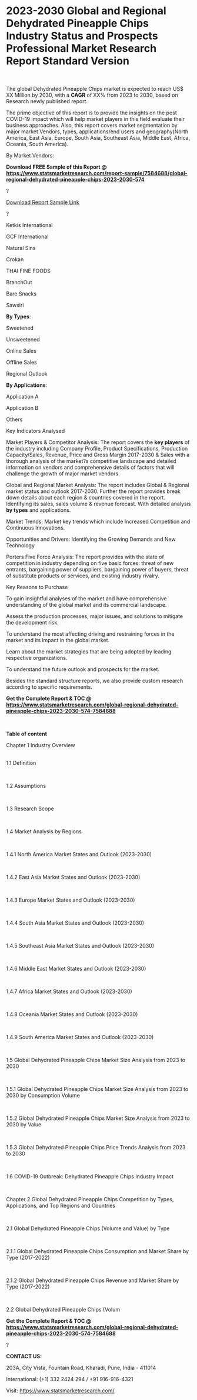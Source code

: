 <h1>2023-2030 Global and Regional Dehydrated Pineapple Chips Industry Status and Prospects Professional Market Research Report Standard Version</h1><br/><p>The global Dehydrated Pineapple Chips market is expected to reach US$ XX Million by 2030, with a <strong>CAGR</strong> of XX% from 2023 to 2030, based on Research newly published report.</p>
 
 
 
 <p>The prime objective of this report is to provide the insights on the post COVID-19 impact which will help market players in this field evaluate their business approaches. Also, this report covers market segmentation by major market Vendors, types, applications/end users and geography(North America, East Asia, Europe, South Asia, Southeast Asia, Middle East, Africa, Oceania, South America).</p>
 
 
 
 <p>By Market Vendors:</p>
 
 
 
 <div><b>Download FREE Sample of this Report @ <a href="https://www.statsmarketresearch.com/download-free-sample/7584688/global-regional-dehydrated-pineapple-chips-2023-2030-574">https://www.statsmarketresearch.com/report-sample/7584688/global-regional-dehydrated-pineapple-chips-2023-2030-574</a></b></div>
 
 
 
 <p>? </p>
 
 
 
 <p><a href="https://www.statsmarketresearch.com/download-free-sample/7584688/global-regional-dehydrated-pineapple-chips-2023-2030-574">Download Report Sample Link</a></p>
 
 
 
 <p>? </p>
 
 
 
 <p>Ketkis International</p>
 
 
 
 <p>GCF International</p>
 
 
 
 <p>Natural Sins</p>
 
 
 
 <p>Crokan</p>
 
 
 
 <p>THAI FINE FOODS</p>
 
 
 
 <p>BranchOut</p>
 
 
 
 <p>Bare Snacks</p>
 
 
 
 <p>Sawsiri</p>
 
 
 
 <p><strong>By Types</strong>:</p>
 
 
 
 <p>Sweetened</p>
 
 
 
 <p>Unsweetened</p>
 
 
 
 <p>Online Sales</p>
 
 
 
 <p>Offline Sales</p>
 
 
 
 <p>Regional Outlook</p>
 
 
 
 <p><strong><strong>By Applications</strong></strong>:</p>
 
 
 
 <p>Application A</p>
 
 
 
 <p>Application B</p>
 
 
 
 <p>Others</p>
 
 
 
 <p>Key Indicators Analysed</p>
 
 
 
 <p>Market Players & Competitor Analysis: The report covers the <strong>key players</strong> of the industry including Company Profile, Product Specifications, Production Capacity/Sales, Revenue, Price and Gross Margin 2017-2030 & Sales with a thorough analysis of the market?s competitive landscape and detailed information on vendors and comprehensive details of factors that will challenge the growth of major market vendors.</p>
 
 
 
 <p>Global and Regional Market Analysis: The report includes Global & Regional market status and outlook 2017-2030. Further the report provides break down details about each region & countries covered in the report. Identifying its sales, sales volume & revenue forecast. With detailed analysis <strong>by types</strong> and applications.</p>
 
 
 
 <p>Market Trends: Market key trends which include Increased Competition and Continuous Innovations.</p>
 
 
 
 <p>Opportunities and Drivers: Identifying the Growing Demands and New Technology</p>
 
 
 
 <p>Porters Five Force Analysis: The report provides with the state of competition in industry depending on five basic forces: threat of new entrants, bargaining power of suppliers, bargaining power of buyers, threat of substitute products or services, and existing industry rivalry.</p>
 
 
 
 <p>Key Reasons to Purchase</p>
 
 
 
 <p>To gain insightful analyses of the market and have comprehensive understanding of the global market and its commercial landscape.</p>
 
 
 
 <p>Assess the production processes, major issues, and solutions to mitigate the development risk.</p>
 
 
 
 <p>To understand the most affecting driving and restraining forces in the market and its impact in the global market.</p>
 
 
 
 <p>Learn about the market strategies that are being adopted by leading respective organizations.</p>
 
 
 
 <p>To understand the future outlook and prospects for the market.</p>
 
 
 
 <p>Besides the standard structure reports, we also provide custom research according to specific requirements.</p>
 
 
 
 <div><b>Get the Complete Report & TOC @ <a href="https://www.statsmarketresearch.com/global-regional-dehydrated-pineapple-chips-2023-2030-574-7584688">https://www.statsmarketresearch.com/global-regional-dehydrated-pineapple-chips-2023-2030-574-7584688</a></b></div>
 
 
 
 <p><br />
 
 <b>Table of content</b></p>
 
 
 
 <p>Chapter 1 Industry Overview<br />
 
 <br />
 
 1.1 Definition<br />
 
 <br />
 
 1.2 Assumptions<br />
 
 <br />
 
 1.3 Research Scope<br />
 
 <br />
 
 1.4 Market Analysis by Regions<br />
 
 <br />
 
 1.4.1 North America Market States and Outlook (2023-2030)<br />
 
 <br />
 
 1.4.2 East Asia Market States and Outlook (2023-2030)<br />
 
 <br />
 
 1.4.3 Europe Market States and Outlook (2023-2030)<br />
 
 <br />
 
 1.4.4 South Asia Market States and Outlook (2023-2030)<br />
 
 <br />
 
 1.4.5 Southeast Asia Market States and Outlook (2023-2030)<br />
 
 <br />
 
 1.4.6 Middle East Market States and Outlook (2023-2030)<br />
 
 <br />
 
 1.4.7 Africa Market States and Outlook (2023-2030)<br />
 
 <br />
 
 1.4.8 Oceania Market States and Outlook (2023-2030)<br />
 
 <br />
 
 1.4.9 South America Market States and Outlook (2023-2030)<br />
 
 <br />
 
 1.5 Global Dehydrated Pineapple Chips Market Size Analysis from 2023 to 2030<br />
 
 <br />
 
 1.5.1 Global Dehydrated Pineapple Chips Market Size Analysis from 2023 to 2030 by Consumption Volume<br />
 
 <br />
 
 1.5.2 Global Dehydrated Pineapple Chips Market Size Analysis from 2023 to 2030 by Value<br />
 
 <br />
 
 1.5.3 Global Dehydrated Pineapple Chips Price Trends Analysis from 2023 to 2030<br />
 
 <br />
 
 1.6 COVID-19 Outbreak: Dehydrated Pineapple Chips Industry Impact<br />
 
 <br />
 
 Chapter 2 Global Dehydrated Pineapple Chips Competition by Types, Applications, and Top Regions and Countries<br />
 
 <br />
 
 2.1 Global Dehydrated Pineapple Chips (Volume and Value) by Type<br />
 
 <br />
 
 2.1.1 Global Dehydrated Pineapple Chips Consumption and Market Share by Type (2017-2022)<br />
 
 <br />
 
 2.1.2 Global Dehydrated Pineapple Chips Revenue and Market Share by Type (2017-2022)<br />
 
 <br />
 
 2.2 Global Dehydrated Pineapple Chips (Volum</p>
 
 
 
 <div><b>Get the Complete Report & TOC @ <a href="https://www.statsmarketresearch.com/global-regional-dehydrated-pineapple-chips-2023-2030-574-7584688">https://www.statsmarketresearch.com/global-regional-dehydrated-pineapple-chips-2023-2030-574-7584688</a></b></div>
 
 
 
 <p>? </p>
 
 
 
 <p><b>CONTACT US:</b><br />
 
 203A, City Vista, Fountain Road, Kharadi, Pune, India - 411014<br />
 
 International: (+1) 332 2424 294 / +91 916-916-4321<br />
 
 Visit: <a href="https://www.statsmarketresearch.com/">https://www.statsmarketresearch.com/</a></p>